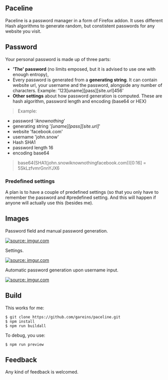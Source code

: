 ## Paceline

Paceline is a password manager in a form of Firefox addon. It uses different Hash algorithms to generate random, but constistent  passwords for any website you visit.

## Password 

Your personal password is made up of three parts:

* **'The' password** (no limits emposed, but it is advised to use one with enough entropy),
*  Every password is generated from a **generating string**. It can contain website url, your username and  the password, alongside any number of characters. Example: 
'123[uname][pass][site.url]456'
* **Other settings** about how password generation is computed. These are hash algorithm, password length and encoding (base64 or HEX)

> Example: 
>
* password '_iknownothing_'
* generating string '_[uname][pass][site.url]_'
* website 'facebook.com'
* username 'john.snow'
* Hash SHA1
* password length 16
* encoding base64

> base64(SHA1(john.snowiknownothingfacebook.com))[0:16] = 5SkLzfvmrGnnYJX6

### Predefined settings

A plan is to have a couple of predefined settings (so that you only have to remember the password and #predefined setting. And this will happen if anyone will actually use this (besides me).

## Images

Password field and manual password generation.

<a href="http://imgur.com/vA25km9"><img src="http://i.imgur.com/vA25km9.png" title="source: imgur.com" /></a>

Settings.

<a href="http://imgur.com/zhCI9wQ"><img src="http://i.imgur.com/zhCI9wQ.png" title="source: imgur.com" /></a>

Automatic password generation upon username input.

<a href="http://imgur.com/VoMLVqo"><img src="http://i.imgur.com/VoMLVqo.png" title="source: imgur.com" /></a>

## Build

This works for me:
```
$ git clone https://github.com/gareins/paceline.git
$ npm install
$ npm run buildall
```

To debug, you use:
```
$ npm run preview
```

## Feedback

Any kind of feedback is welcomed.
